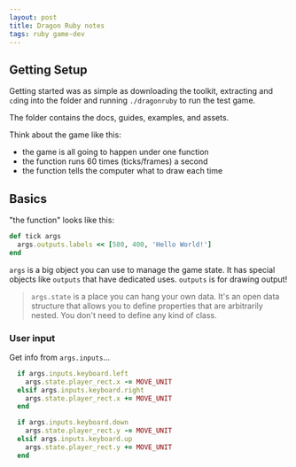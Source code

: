 ```yaml
---
layout: post
title: Dragon Ruby notes
tags: ruby game-dev
---
```



## Getting Setup

Getting started was as simple as downloading the toolkit, extracting and `cd`ing into the folder and running `./dragonruby` to run the test game.

The folder contains the docs, guides, examples, and assets.

Think about the game like this:
- the game is all going to happen under one function
- the function runs 60 times (ticks/frames) a second
- the function tells the computer what to draw each time


## Basics

"the function" looks like this:

```rb
def tick args
  args.outputs.labels << [580, 400, 'Hello World!']
end
```

`args` is a big object you can use to manage the game state. It has special objects like `outputs` that have dedicated uses. `outputs` is for drawing output!

> `args.state` is a place you can hang your own data. It's an open data structure that allows you to define properties that are arbitrarily nested. You don't need to define any kind of class.


### User input

Get info from `args.inputs`...

```rb
  if args.inputs.keyboard.left
    args.state.player_rect.x -= MOVE_UNIT
  elsif args.inputs.keyboard.right
    args.state.player_rect.x += MOVE_UNIT
  end

  if args.inputs.keyboard.down
    args.state.player_rect.y -= MOVE_UNIT
  elsif args.inputs.keyboard.up
    args.state.player_rect.y += MOVE_UNIT
  end
```
